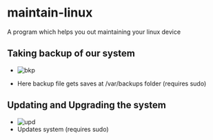 # maintain-linux
A program which helps you out maintaining your linux device

## Taking backup of our system

- ![bkp](https://user-images.githubusercontent.com/91955718/192155488-f9169888-4032-494f-a0f4-8177a5c67317.png)

- Here backup file gets saves at /var/backups folder (requires sudo)

## Updating and Upgrading the system
- ![upd](https://user-images.githubusercontent.com/91955718/192155510-c5a92ecc-f1ae-4805-b4f4-54515d2e56b3.png)
- Updates system (requires sudo)
